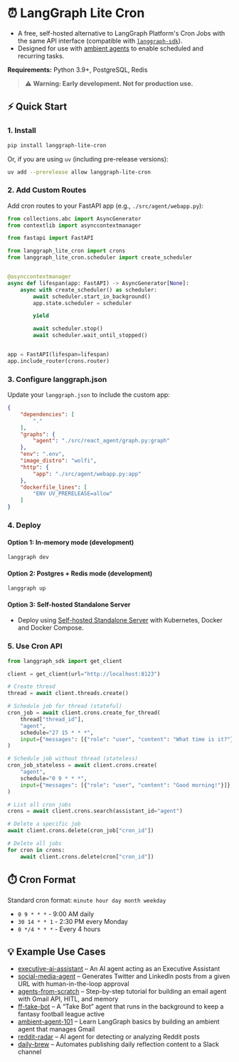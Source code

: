 # ⏰ LangGraph Lite Cron

- A free, self-hosted alternative to LangGraph Platform's Cron Jobs with the same API interface (compatible with [
  `langgraph-sdk`](https://pypi.org/project/langgraph-sdk/)).
- Designed for use with [ambient agents](https://blog.langchain.com/introducing-ambient-agents/) to enable scheduled and
  recurring tasks.

**Requirements:** Python 3.9+, PostgreSQL, Redis

> ⚠️ **Warning: Early development. Not for production use.**

## ⚡ Quick Start

### 1. Install

```sh
pip install langgraph-lite-cron
```

Or, if you are using `uv` (including pre-release versions):

```sh
uv add --prerelease allow langgraph-lite-cron
```

### 2. Add Custom Routes

Add cron routes to your FastAPI app (e.g., `./src/agent/webapp.py`):

```python
from collections.abc import AsyncGenerator
from contextlib import asynccontextmanager

from fastapi import FastAPI

from langgraph_lite_cron import crons
from langgraph_lite_cron.scheduler import create_scheduler


@asynccontextmanager
async def lifespan(app: FastAPI) -> AsyncGenerator[None]:
    async with create_scheduler() as scheduler:
        await scheduler.start_in_background()
        app.state.scheduler = scheduler

        yield

        await scheduler.stop()
        await scheduler.wait_until_stopped()


app = FastAPI(lifespan=lifespan)
app.include_router(crons.router)
```

### 3. Configure langgraph.json

Update your `langgraph.json` to include the custom app:

```json
{
    "dependencies": [
        "."
    ],
    "graphs": {
        "agent": "./src/react_agent/graph.py:graph"
    },
    "env": ".env",
    "image_distro": "wolfi",
    "http": {
        "app": "./src/agent/webapp.py:app"
    },
    "dockerfile_lines": [
        "ENV UV_PRERELEASE=allow"
    ]
}
```

### 4. Deploy

#### Option 1: In-memory mode (development)

```sh
langgraph dev
```

#### Option 2: Postgres + Redis mode (development)

```sh
langgraph up
```

#### Option 3: Self-hosted Standalone Server

- Deploy using [Self-hosted Standalone Server](https://docs.langchain.com/langgraph-platform/deploy-standalone-server)
  with
  Kubernetes, Docker and Docker Compose.

### 5. Use Cron API

```python
from langgraph_sdk import get_client

client = get_client(url="http://localhost:8123")

# Create thread
thread = await client.threads.create()

# Schedule job for thread (stateful)
cron_job = await client.crons.create_for_thread(
    thread["thread_id"],
    "agent",
    schedule="27 15 * * *",
    input={"messages": [{"role": "user", "content": "What time is it?"}]},
)

# Schedule job without thread (stateless)
cron_job_stateless = await client.crons.create(
    "agent",
    schedule="0 9 * * *",
    input={"messages": [{"role": "user", "content": "Good morning!"}]},
)

# List all cron jobs
crons = await client.crons.search(assistant_id="agent")

# Delete a specific job
await client.crons.delete(cron_job["cron_id"])

# Delete all jobs
for cron in crons:
    await client.crons.delete(cron["cron_id"])
```

## ⏱️ Cron Format

Standard cron format: `minute hour day month weekday`

- `0 9 * * *` - 9:00 AM daily
- `30 14 * * 1` - 2:30 PM every Monday
- `0 */4 * * *` - Every 4 hours

## 💡 Example Use Cases

- [executive-ai-assistant](https://github.com/langchain-ai/executive-ai-assistant) – An AI agent acting as an Executive
  Assistant
- [social-media-agent](https://github.com/langchain-ai/social-media-agent) – Generates Twitter and LinkedIn posts from a
  given URL with human-in-the-loop approval
- [agents-from-scratch](https://github.com/langchain-ai/agents-from-scratch) – Step-by-step tutorial for building an
  email agent with Gmail API, HITL, and memory
- [ff-take-bot](https://github.com/langchain-ai/ff-take-bot) – A “Take Bot” agent that runs in the background to keep a
  fantasy football league active
- [ambient-agent-101](https://github.com/langchain-ai/ambient-agent-101) – Learn LangGraph basics by building an ambient
  agent that manages Gmail
- [reddit-radar](https://github.com/langchain-ai/reddit-radar) – AI agent for detecting or analyzing Reddit posts
- [daily-brew](https://github.com/langchain-ai/daily-brew) – Automates publishing daily reflection content to a Slack
  channel
